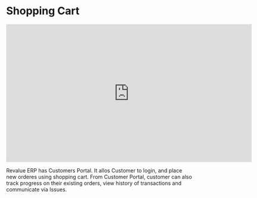 # Shopping Cart

<iframe width="660" height="371" src="https://www.youtube.com/embed/" frameborder="0" allowfullscreen></iframe>



Revalue ERP has Customers Portal. It allos Customer to login, and place new orderes using shopping cart. From Customer Portal, customer can also track progress on their existing orders, view history of transactions and communicate via Issues.